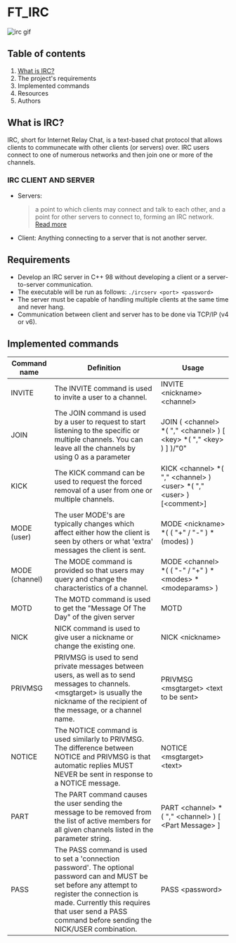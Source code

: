# FT_IRC
![irc gif](https://github.com/Suigetsu/ft_irc/assets/57911923/35a77d1d-e128-40fe-861b-8e72c647bcc5)

## Table of contents
1. [What is IRC?](https://github.com/Suigetsu/ft_irc?tab=readme-ov-file#what-is-irc)
2. The project's requirements
3. Implemented commands
4. Resources
5. Authors

## What is IRC?
IRC, short for Internet Relay Chat, is a text-based chat protocol that allows clients to communecate with other clients (or servers) over. IRC users connect to one of numerous networks and then join one or more of the channels.
### IRC CLIENT AND SERVER
- Servers:
  > a point to which clients may connect and talk to each other, and a point for other servers to connect to, forming an IRC network. [Read more](https://modern.ircdocs.horse/#servers)
- Client: Anything connecting to a server that is not another server.
## Requirements
* Develop an IRC server in C++ 98 without developing a client or a server-to-server communication.
* The executable will be run as follows: ```./ircserv <port> <password>```
* The server must be capable of handling multiple clients at the same time and never hang.
* Communication between client and server has to be done via TCP/IP (v4 or v6).
## Implemented commands
| Command name | Definition | Usage |
| ------------- | ------------- | ------------- |
| INVITE | The INVITE command is used to invite a user to a channel. | INVITE \<nickname\> \<channel\> |
| JOIN | The JOIN command is used by a user to request to start listening to the specific or multiple channels. You can leave all the channels by using 0 as a parameter | JOIN ( \<channel\> *( "," \<channel\> ) [ \<key\> *( "," \<key\> ) ] )/"0" |
| KICK | The KICK command can be used to request the forced removal of a user from one or multiple channels. | KICK \<channel\> *( "," \<channel\> ) \<user\> *( "," \<user\> ) [\<comment\>] |
| MODE (user) | The user MODE's are typically changes which affect either how the client is seen by others or what 'extra' messages the client is sent. | MODE \<nickname\> *( ( "+" / "-" ) *(modes) ) |
| MODE (channel) | The MODE command is provided so that users may query and change the characteristics of a channel. | MODE \<channel\> *( ( "-" / "+" ) *\<modes\> *\<modeparams\> ) |
| MOTD | The MOTD command is used to get the "Message Of The Day" of the given server | MOTD |
| NICK | NICK command is used to give user a nickname or change the existing one. | NICK \<nickname\> |
| PRIVMSG | PRIVMSG is used to send private messages between users, as well as to send messages to channels.  \<msgtarget\> is usually the nickname of the recipient of the message, or a channel name. | PRIVMSG \<msgtarget\> \<text to be sent\> |
| NOTICE | The NOTICE command is used similarly to PRIVMSG. The difference between NOTICE and PRIVMSG is that automatic replies MUST NEVER be sent in response to a NOTICE message. | NOTICE \<msgtarget\> \<text\> |
| PART | The PART command causes the user sending the message to be removed from the list of active members for all given channels listed in the parameter string. | PART \<channel\> *( "," \<channel\> ) [ \<Part Message\> ] |
| PASS | The PASS command is used to set a 'connection password'. The optional password can and MUST be set before any attempt to register the connection is made.  Currently this requires that user send a PASS command before sending the NICK/USER combination. | PASS \<password\> |

